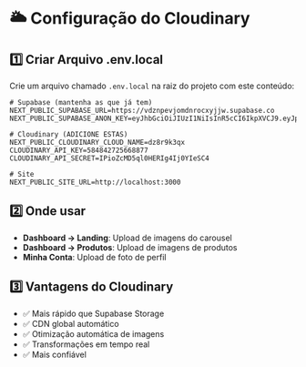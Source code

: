 # 🌥️ Configuração do Cloudinary

## 1️⃣ Criar Arquivo .env.local

Crie um arquivo chamado `.env.local` na raiz do projeto com este conteúdo:

```env
# Supabase (mantenha as que já tem)
NEXT_PUBLIC_SUPABASE_URL=https://vdznpevjomdnrocxyjjw.supabase.co
NEXT_PUBLIC_SUPABASE_ANON_KEY=eyJhbGciOiJIUzI1NiIsInR5cCI6IkpXVCJ9.eyJpc3MiOiJzdXBhYmFzZSIsInJlZiI6InZkem5wZXZqb21kbnJvY3h5amp3Iiwicm9sZSI6ImFub24iLCJpYXQiOjE3MzAzMDU1NjAsImV4cCI6MjA0NTg4MTU2MH0.9XqUq5m3CeFX2jWh4jTWZsVxOd6eOyiEwNZlcEwOj0s

# Cloudinary (ADICIONE ESTAS)
NEXT_PUBLIC_CLOUDINARY_CLOUD_NAME=dz8r9k3qx
CLOUDINARY_API_KEY=584842725668877
CLOUDINARY_API_SECRET=IPioZcMD5ql0HERIg4Ij0YIeSC4

# Site
NEXT_PUBLIC_SITE_URL=http://localhost:3000
```

## 2️⃣ Onde usar

- **Dashboard → Landing**: Upload de imagens do carousel
- **Dashboard → Produtos**: Upload de imagens de produtos
- **Minha Conta**: Upload de foto de perfil

## 3️⃣ Vantagens do Cloudinary

- ✅ Mais rápido que Supabase Storage
- ✅ CDN global automático
- ✅ Otimização automática de imagens
- ✅ Transformações em tempo real
- ✅ Mais confiável

